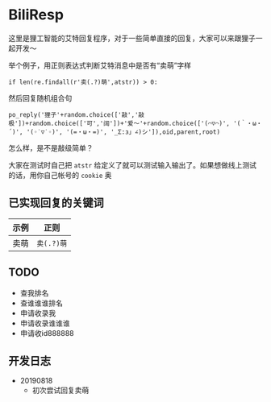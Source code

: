 # BiliResp

这里是狸工智能的艾特回复程序，对于一些简单直接的回复，大家可以来跟狸子一起开发～

举个例子，用正则表达式判断艾特消息中是否有“卖萌”字样

`if len(re.findall(r'卖(.?)萌',atstr)) > 0:`

然后回复随机组合句

`po_reply('狸子'+random.choice(['敲','敲极'])+random.choice(['可','阔'])+'爱～'+random.choice(['(⌒▽⌒)', '(｀・ω・´)', '(◦˙▽˙◦)', '(=・ω・=)', '_Σ:з」∠)シ']),oid,parent,root)`

怎么样，是不是敲级简单？

大家在测试时自己把 `atstr` 给定义了就可以测试输入输出了。如果想做线上测试的话，用你自己帐号的 `cookie` 奥



## 已实现回复的关键词

示例 | 正则
------------ | -------------
卖萌 | `卖(.?)萌`



## TODO

- 查我排名
- 查谁谁谁排名
- 申请收录我
- 申请收录谁谁谁
- 申请收id888888

## 开发日志

- 20190818
  - 初次尝试回复卖萌

